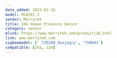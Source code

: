 ```yaml
---
date_added: 2023-01-16
model: MSA201 Z
vendor: Merrytek
title: 24G Human Presence Sensor
category: sensor
mlink: https://www.merrytek.com/product/16.html
link: www.merrytek.com
zigbeemodel: ['_TZE200_9xejegcy', 'TS0601']
compatible: [zha, z2m]
---
```




